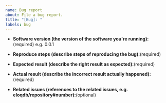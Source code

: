 ```yaml
---
name: Bug report
about: File a bug report.
title: "[Bug]: "
labels: bug
---
```

- **Software version (the version of the software you're running):**(required)
e.g. 0.0.1
- **Reproduce steps (describe steps of reproducing the bug):**(required)

- **Expected result (describe the right result as expected):**(required)

- **Actual result (describe the incorrect result actually happened):**(required)

- **Related issues (references to the related issues, e.g. eloqdb/repository#number):**(optional)
